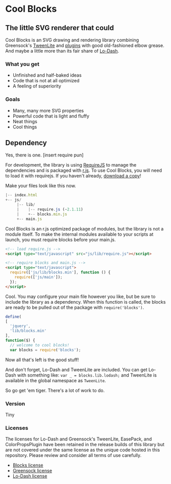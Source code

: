 # Cool Blocks
## The little SVG renderer that could

Cool Blocks is an SVG drawing and rendering library combining Greensock's [TweenLite] and [plugins] with good old-fashioned elbow grease. And maybe a little more than its fair share of [Lo-Dash].

### What you get
  - Unfinished and half-baked ideas
  - Code that is not at all optimized
  - A feeling of superiority

### Goals
  - Many, many more SVG properties
  - Powerful code that is light and fluffy
  - Neat things
  - Cool things

## Dependency
Yes, there is one. [insert require pun]

For development, the library is using [RequireJS] to manage the dependencies and is packaged with [r.js]. To use Cool Blocks, you will need to load it with requirejs. If you haven't already, [download a copy]!

Make your files look like this now.
```js
|-- index.html
+-- js/
     |-- lib/
     |    |-- require.js (~2.1.11)
     |    +-- blocks.min.js
     +-- main.js
```

Cool Blocks is an r.js optimized package of modules, but the library is not a module itself. To make the internal modules available to your scripts at launch, you must require blocks before your main.js.
```html
<!-- load require.js -->
<script type="text/javascript" src="js/lib/require.js"></script>

<!-- require blocks and main.js -->
<script type="text/javascript">
  require(['js/lib/blocks.min'], function () {
    require(['js/main']);
  });
</script>
```

Cool. You may configure your main file however you like, but be sure to include the library as a dependency. When this function is called, the blocks are ready to be pulled out of the package with `require('blocks')`.
```js
define(
[
  'jquery',
  'lib/blocks.min'
],
function($) {
  // welcome to cool blocks!
  var blocks = require('blocks');
```

Now all that's left is the good stuff!

And don't forget, Lo-Dash and TweenLite are included. You can get Lo-Dash with something like: `var _ = blocks.lib.lodash;` and TweenLite is available in the global namespace as `TweenLite`.

So go get 'em tiger. There's a lot of work to do.


### Version
Tiny

### Licenses
The licenses for Lo-Dash and Greensock's TweenLite, EasePack, and ColorPropsPlugin have been retained in the release builds of this library but are not covered under the same license as the unique code hosted in this repository. Please review and consider all terms of use carefully.
  - [Blocks license]
  - [Greensock license]
  - [Lo-Dash license]

[TweenLite]:http://www.greensock.com/why-gsap/
[plugins]:http://www.greensock.com/get-started-js/#plugins
[Lo-Dash]:http://lodash.com/
[RequireJS]:http://requirejs.org/
[r.js]:https://github.com/gruntjs/grunt-contrib-requirejs
[download a copy]:http://requirejs.org/docs/download.html
[Blocks license]:https://github.com/lifedinosaur/cool-blocks/blob/master/LICENSE
[Greensock license]:http://www.greensock.com/terms_of_use.html
[Lo-Dash license]:https://github.com/lodash/lodash/blob/master/LICENSE.txt
